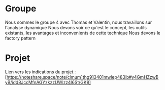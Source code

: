 # Groupe
Nous sommes le groupe 4 avec Thomas et Valentin, nous travaillons sur l'analyse dynamique
Nous devons voir ce qu'est le concept, les outils existants, les avantages et inconvenients de cette technique
Nous devons le factory pattern

# Projet
Lien vers les indications du projet :
[https://noteshare.space/note/clmum1thg913401mwlep483ib#y4GmHZzwByB/idd8JccMfnAGYzkzzUWlzz4I6St/GK8]
